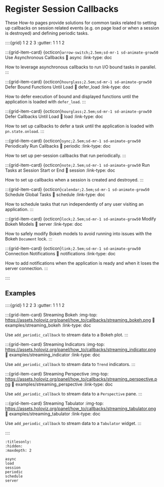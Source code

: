 # Register Session Callbacks

These How-to pages provide solutions for common tasks related to setting up callbacks on session related events (e.g. on page load or when a session is destroyed) and defining periodic tasks.

::::{grid} 1 2 2 3
:gutter: 1 1 1 2

:::{grid-item-card} {octicon}`arrow-switch;2.5em;sd-mr-1 sd-animate-grow50` Use Asynchronous Callbacks
:link: async
:link-type: doc

How to leverage asynchronous callbacks to run I/O bound tasks in parallel.
:::

:::{grid-item-card} {octicon}`hourglass;2.5em;sd-mr-1 sd-animate-grow50` Defer Bound Functions Until Load
:link: defer_load
:link-type: doc

How to defer execution of bound and displayed functions until the application is loaded with `defer_load`.
:::

:::{grid-item-card} {octicon}`hourglass;2.5em;sd-mr-1 sd-animate-grow50` Defer Callbacks Until Load
:link: load
:link-type: doc

How to set up callbacks to defer a task until the application is loaded with `pn.state.onload`.
:::

:::{grid-item-card} {octicon}`sync;2.5em;sd-mr-1 sd-animate-grow50` Periodically Run Callbacks
:link: periodic
:link-type: doc

How to set up per-session callbacks that run periodically.
:::

:::{grid-item-card} {octicon}`note;2.5em;sd-mr-1 sd-animate-grow50` Run Tasks at Session Start or End
:link: session
:link-type: doc

How to set up callbacks when a session is created and destroyed.
:::

:::{grid-item-card} {octicon}`calendar;2.5em;sd-mr-1 sd-animate-grow50` Schedule Global Tasks
:link: schedule
:link-type: doc

How to schedule tasks that run independently of any user visiting an application.
:::

:::{grid-item-card} {octicon}`lock;2.5em;sd-mr-1 sd-animate-grow50` Modify Bokeh Models
:link: server
:link-type: doc

How to safely modify Bokeh models to avoid running into issues with the Bokeh `Document` lock.
:::

:::{grid-item-card} {octicon}`link;2.5em;sd-mr-1 sd-animate-grow50` Connection Notifications
:link: notifications
:link-type: doc

How to add notifications when the application is ready and when it loses the server connection.
:::

::::

## Examples

::::{grid} 1 2 2 3
:gutter: 1 1 1 2

:::{grid-item-card} Streaming Bokeh
:img-top: https://assets.holoviz.org/panel/how_to/callbacks/streaming_bokeh.png
:link: examples/streaming_bokeh
:link-type: doc

Use `add_periodic_callback` to stream data to a Bokeh plot.
:::

:::{grid-item-card} Streaming Indicators
:img-top: https://assets.holoviz.org/panel/how_to/callbacks/streaming_indicator.png
:link: examples/streaming_indicator
:link-type: doc

Use `add_periodic_callback` to stream data to `Trend` indicators.
:::

:::{grid-item-card} Streaming Perspective
:img-top: https://assets.holoviz.org/panel/how_to/callbacks/streaming_perspective.png
:link: examples/streaming_perspective
:link-type: doc

Use `add_periodic_callback` to stream data to a `Perspective` pane.
:::

:::{grid-item-card} Streaming Tabulator
:img-top: https://assets.holoviz.org/panel/how_to/callbacks/streaming_tabulator.png
:link: examples/streaming_tabulator
:link-type: doc

Use `add_periodic_callback` to stream data to a `Tabulator` widget.
:::

::::

```{toctree}
:titlesonly:
:hidden:
:maxdepth: 2

async
load
session
periodic
schedule
server
```
